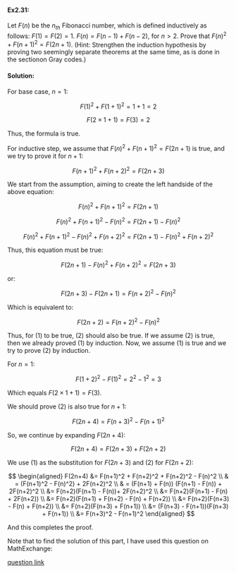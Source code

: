 #### Ex2.31:

Let $F(n)$ be the $n_{th}$ Fibonacci number, which is defined inductively as follows: $F(1)=F(2)=1$. $F(n)=F(n-1)+F(n-2)$, for $n>2$. Prove 
that $F(n)^2+F(n+1)^2=F(2n+1)$. (Hint: Strengthen the induction hypothesis by proving two seemingly separate theorems at the same time, 
as is done in the sectionon Gray codes.)

#### Solution:

For base case, $n=1$:

$$F(1)^2+F(1+1)^2= 1 + 1 = 2$$

$$F(2\times1 + 1) = F(3) = 2$$

Thus, the formula is true. 

For inductive step, we assume that $F(n)^2+F(n+1)^2=F(2n+1)$ is true, and we try to prove it for $n + 1$:

 $$F(n+1)^2+F(n+2)^2=F(2n+3) \tag{1}$$

 
We start from the assumption, aiming to create the left handside of the above equation:

$$F(n)^2+F(n+1)^2=F(2n+1)$$

$$F(n)^2+F(n+1)^2 - F(n)^2=F(2n+1) - F(n)^2$$

$$F(n)^2+F(n+1)^2 - F(n)^2 + F(n+2)^2=F(2n+1) - F(n)^2 + F(n+2)^2 $$

Thus, this equation must be true:

$$ F(2n+1) - F(n)^2 + F(n+2)^2 = F(2n+3)$$

or:

$$F(2n+3)-F(2n+1) = F(n+2)^2 - F(n)^2$$

Which is equivalent to:

$$F(2n+2) = F(n+2)^2 - F(n)^2 \tag{2}$$

Thus, for (1) to be true, (2) should also be true. If we assume (2) is true, then we already proved (1) by induction. Now, we assume (1) is 
true and we try to prove (2) by induction. 

For $n=1$:

$$F(1+2)^2 - F(1)^2 = 2^2 - 1^2 = 3$$

Which equals $F(2\times1+1) = F(3)$.

We should prove (2) is also true for $n+1$:

$$F(2n+4) = F(n+3)^2 - F(n+1)^2$$

So, we continue by expanding $F(2n+4)$:

$$F(2n+4) = F(2n+3) + F(2n+2)$$

We use $(1)$ as the substitution for $F(2n+3)$ and $(2)$ for $F(2n+2)$:

$$
\begin{aligned}
F(2n+4) &= F(n+1)^2 + F(n+2)^2 + F(n+2)^2 - F(n)^2 \\
& = (F(n+1)^2 -  F(n)^2) + 2F(n+2)^2 \\
& = (F(n+1) + F(n)) (F(n+1) - F(n)) + 2F(n+2)^2 \\
&= F(n+2)(F(n+1) - F(n))+ 2F(n+2)^2 \\
&= F(n+2)(F(n+1) - F(n) + 2F(n+2)) \\
&= F(n+2)(F(n+1) + F(n+2) - F(n) + F(n+2)) \\
&= F(n+2)(F(n+3) - F(n) + F(n+2)) \\
&= F(n+2)(F(n+3) + F(n+1)) \\
&= (F(n+3) - F(n+1))(F(n+3) + F(n+1)) \\
&= F(n+3)^2 - F(n+1)^2
\end{aligned}
$$

And this completes the proof. 

Note that to find the solution of this part, I have used this question on MathExchange:

[question link](https://math.stackexchange.com/questions/2484884/f2n-1-fn-12-fn2-where-fi-is-the-ith-fibonacci-number-for)
